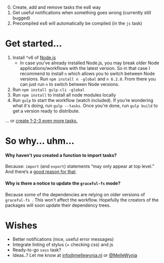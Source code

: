 0. Create, add and remove tasks the es6 way
1. Get useful notifications when something goes wrong (currently still bugged)
2. Precompiled es6 will automatically be compiled (in the `js` task)

# Get started...

1. Install ^v6 of [Node.js](https://nodejs.org) 
    - In case you’ve already installed Node.js, you may break older Node applications/workflows with the latest version. So in that case I recommend to install `n` which allows you to switch between Node versions. Run `npm install n -global` and `n 6.2.0`. From there you can just run `n` to switch between Node versions.
2. Run `npm install gulp-cli -global`
3. Run `npm install` to install all node modules locally
4. Run `gulp` to start the workflow (watch included). If you’re wondering what it's doing, run `gulp --tasks`. Once you’re done, run `gulp build` to get a version ready to distribute.

... or [create 1-2-3 even more tasks.](1-2-3-GO.md)

# So why... uhm...

#### Why haven't you created a function to import tasks?

Because: `import` (and `export`) statements “may only appear at top level.” And there’s a [good reason for that](http://stackoverflow.com/questions/34203325/why-must-export-import-declarations-be-on-top-level-in-es2015).

#### Why is there a notice to update the `graceful-fs` mode? 

Because some of the dependencies are relying on older versions of `graceful-fs `. This won’t affect the workflow. Hopefully the creators of the packages will soon update their dependency trees.

# Wishes

- Better notifications (nice, useful error messages)
- Integrate linting of stylus (+ checking css) and js
- Ready-to-go `sass` task?
- Ideas..? Let me know at [info@mellewynia.nl](info@mellewynia.nl) or [@MelleWynia](http://twitter.com/MelleWynia)